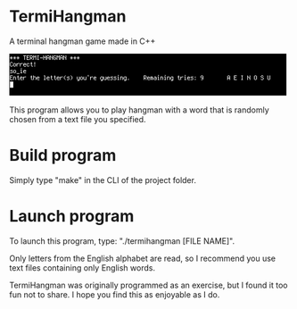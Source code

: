 # TermiHangman
A terminal hangman game made in C++

![preview pic](https://raw.githubusercontent.com/Dakostu/TermiHangman/master/preview.png)

This program allows you to play hangman with a word that is randomly chosen from a text file you specified. 

# Build program
Simply type "make" in the CLI of the project folder.

# Launch program
To launch this program, type: "./termihangman [FILE NAME]".

Only letters from the English alphabet are read, so I recommend you use text files containing only English words.

TermiHangman was originally programmed as an exercise, but I found it too fun not to share. I hope you find this as enjoyable as I do. 
